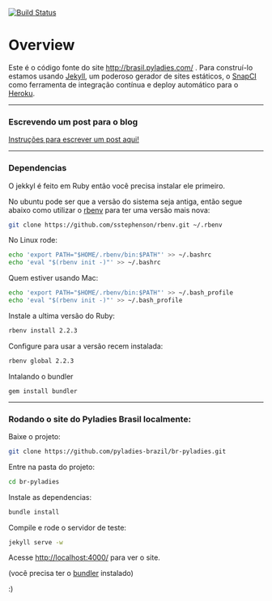[![Build Status](https://snap-ci.com/pyladies-brazil/br-pyladies/branch/master/build_image)](https://snap-ci.com/pyladies-brazil/br-pyladies/branch/master)

# Overview

Este é o código fonte do site http://brasil.pyladies.com/ . Para construí-lo
estamos usando [Jekyll](http://jekyllrb.com), um poderoso gerador de sites
estáticos, o [SnapCI](snap-ci.com) como ferramenta de integração contínua e
deploy automático para o [Heroku](https://www.heroku.com/).


______________

### Escrevendo um post para o blog

[Instruções para escrever um post aqui!](https://github.com/pyladies-brazil/br-pyladies/wiki/Escrevendo-um-post-para-o-blog-Pyladies-Brasil)

______________

### Dependencias

O jekkyl é feito em Ruby então você precisa instalar ele primeiro.

No ubuntu pode ser que a versão do sistema seja antiga, então segue abaixo
como utilizar o [rbenv](https://github.com/sstephenson/rbenv) para ter uma
versão mais nova:

```sh
git clone https://github.com/sstephenson/rbenv.git ~/.rbenv
```

No Linux rode:

```sh
echo 'export PATH="$HOME/.rbenv/bin:$PATH"' >> ~/.bashrc
echo 'eval "$(rbenv init -)"' >> ~/.bashrc
```

Quem estiver usando Mac:

```sh
echo 'export PATH="$HOME/.rbenv/bin:$PATH"' >> ~/.bash_profile
echo 'eval "$(rbenv init -)"' >> ~/.bash_profile
```

Instale a ultima versão do Ruby:

```sh
rbenv install 2.2.3
```

Configure para usar a versão recem instalada:

```sh
rbenv global 2.2.3
```

Intalando o bundler

```
gem install bundler
```


______________

### Rodando o site do Pyladies Brasil localmente:

Baixe o projeto:

```sh
git clone https://github.com/pyladies-brazil/br-pyladies.git
```

Entre na pasta do projeto:

```sh
cd br-pyladies
```

Instale as dependencias:

```sh
bundle install
```

Compile e rode o servidor de teste:

```sh
jekyll serve -w
```

Acesse [http://localhost:4000/](http://localhost:4000/) para ver o site.


(você precisa ter o [bundler](http://bundler.io/) instalado)


:)

